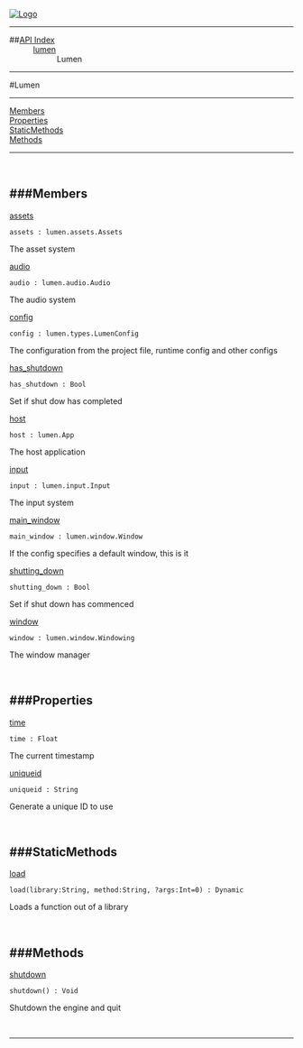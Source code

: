 
[![Logo](../../images/logo.png)](../../index.html)

---


##[API Index](../../api/index.html#lumen)   
&emsp;&emsp;&emsp;[lumen](./)   
&emsp;&emsp;&emsp;&emsp;&emsp;&emsp;Lumen

---

#Lumen


---


[Members](#Members)   
[Properties](#Properties)   
[StaticMethods](#StaticMethods)   
[Methods](#Methods)   


---

&nbsp;   

<a class="lift" name="Members" ></a>
###Members   
---
<a class="lift" name="assets" href="#assets">assets</a>



`assets : lumen.assets.Assets`

<span class="small_desc_flat"> The asset system </span>   

<a class="lift" name="audio" href="#audio">audio</a>



`audio : lumen.audio.Audio`

<span class="small_desc_flat"> The audio system </span>   

<a class="lift" name="config" href="#config">config</a>



`config : lumen.types.LumenConfig`

<span class="small_desc_flat"> The configuration from the project file, runtime config and other configs </span>   

<a class="lift" name="has_shutdown" href="#has_shutdown">has_shutdown</a>



`has_shutdown : Bool`

<span class="small_desc_flat"> Set if shut dow has completed </span>   

<a class="lift" name="host" href="#host">host</a>



`host : lumen.App`

<span class="small_desc_flat"> The host application </span>   

<a class="lift" name="input" href="#input">input</a>



`input : lumen.input.Input`

<span class="small_desc_flat"> The input system </span>   

<a class="lift" name="main_window" href="#main_window">main_window</a>



`main_window : lumen.window.Window`

<span class="small_desc_flat"> If the config specifies a default window, this is it </span>   

<a class="lift" name="shutting_down" href="#shutting_down">shutting_down</a>



`shutting_down : Bool`

<span class="small_desc_flat"> Set if shut down has commenced </span>   

<a class="lift" name="window" href="#window">window</a>



`window : lumen.window.Windowing`

<span class="small_desc_flat"> The window manager </span>   

&nbsp;   

<a class="lift" name="Properties" ></a>
###Properties   
---
<a class="lift" name="time" href="#time">time</a>



`time : Float`

<span class="small_desc_flat"> The current timestamp </span>   

<a class="lift" name="uniqueid" href="#uniqueid">uniqueid</a>



`uniqueid : String`

<span class="small_desc_flat"> Generate a unique ID to use </span>   

&nbsp;   

<a class="lift" name="StaticMethods" ></a>
###StaticMethods   
---
<a class="lift" name="load" href="#load">load</a>



`load(library:String, method:String, ?args:Int=0) : Dynamic`

<span class="small_desc_flat"> Loads a function out of a library </span>   

&nbsp;   

<a class="lift" name="Methods" ></a>
###Methods   
---
<a class="lift" name="shutdown" href="#shutdown">shutdown</a>



`shutdown() : Void`

<span class="small_desc_flat"> Shutdown the engine and quit </span>   



&nbsp;
&nbsp;
&nbsp;

---  


&nbsp;   
&nbsp;   